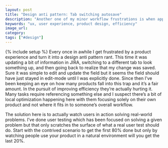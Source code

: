 ```yaml
---
layout: post
title: "Design anti pattern: Tab switching autosave"
description: "Another one of my minor workflow frustrations is when applications prematurely save my input if I switch to another tab or application."
keywords: "ux, user experience, product design, efficiency"
image_url:
category:
tags: ["#design"]
---
```

{% include setup %}
Every once in awhile I get frustrated by a product experience and turn it into a design anti pattern rant. This time it was updating a bit of information in JIRA, switching to a different tab to look something up, and then going back to realize that my change was saved. Sure it was simple to edit and update the field but it seems the field should have just stayed in edit-mode until I was explicitly done. Since then I’ve been keeping an eye on how many products fall into this trap and it’s a fair amount. In the pursuit of improving efficiency they’re actually hurting it. Many tasks require referencing something else and I suspect there’s a bit of local optimization happening here with them focusing solely on their own product and not where it fits in to someone’s overall workflow.

The solution here is to actually watch users in action solving real-world problems. I’ve done user testing which has been focused on solving a given problem but that only scratches the surface of what a real user test should do. Start with the contrived scenario to get the first 80% done but only by watching people use your product in a natural environment will you get the last 20%.
